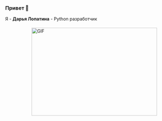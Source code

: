 ### Привет 🤚
Я - <b>Дарья Лопатина</b> - Python разработчик

<div style="margin: 20px"><img align="right" alt="GIF" src="https://github.
com/pythonistka/pythonistka/blob/master/cat.gif" width="400" height="280"  /></div>